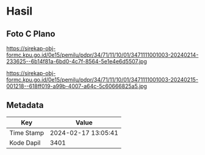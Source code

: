 # Hasil

## Foto C Plano

https://sirekap-obj-formc.kpu.go.id/0e15/pemilu/pdpr/34/71/11/10/01/3471111001003-20240214-233625--6b14f81a-6bd0-4c7f-8564-5e1e4e6d5507.jpg

https://sirekap-obj-formc.kpu.go.id/0e15/pemilu/pdpr/34/71/11/10/01/3471111001003-20240215-001218--618ff019-a99b-4007-a64c-5c60666825a5.jpg


## Metadata

| Key        | Value               |
| ---------- | ------------------- |
| Time Stamp | 2024-02-17 13:05:41 |
| Kode Dapil | 3401                |



